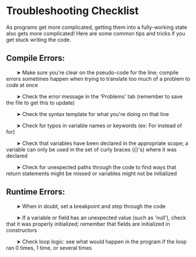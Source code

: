 # Troubleshooting Checklist

As programs get more complicated, getting them into a fully-working state also gets more complicated\! Here are some common tips and tricks if you get stuck writing the code.

## Compile Errors:

&emsp;&emsp;&#x27A4; Make sure you're clear on the pseudo-code for the line; compile errors sometimes happen when trying to translate too much of a problem to code at once

&emsp;&emsp;&#x27A4; Check the error message in the 'Problems' tab (remember to save the file to get this to update)

&emsp;&emsp;&#x27A4; Check the syntax template for what you're doing on that line

&emsp;&emsp;&#x27A4; Check for typos in variable names or keywords (ex: For instead of for)

&emsp;&emsp;&#x27A4; Check that variables have been declared in the appropriate scope; a variable can only be used in the set of curly braces ({}'s) where it was declared

&emsp;&emsp;&#x27A4; Check for unexpected paths through the code to find ways that return statements might be missed or variables might not be initialized

## Runtime Errors:

&emsp;&emsp;&#x27A4; When in doubt, set a breakpoint and step through the code

&emsp;&emsp;&#x27A4; If a variable or field has an unexpected value (such as 'null'), check that it was properly initialized; remember that fields are initialized in constructors

&emsp;&emsp;&#x27A4; Check loop logic: see what would happen in the program if the loop ran 0 times, 1 time, or several times
